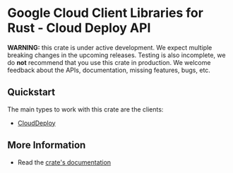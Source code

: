 # Google Cloud Client Libraries for Rust - Cloud Deploy API

<!-- Code generated by sidekick. DO NOT EDIT. -->

**WARNING:** this crate is under active development. We expect multiple breaking
changes in the upcoming releases. Testing is also incomplete, we do **not**
recommend that you use this crate in production. We welcome feedback about the
APIs, documentation, missing features, bugs, etc.



## Quickstart

The main types to work with this crate are the clients:

* [CloudDeploy](https://docs.rs/google-cloud-deploy-v1/latest/google_cloud_deploy_v1/client/struct.CloudDeploy.html)

## More Information

* Read the [crate's documentation](https://docs.rs/google-cloud-deploy-v1/latest/google-cloud-deploy-v1)
